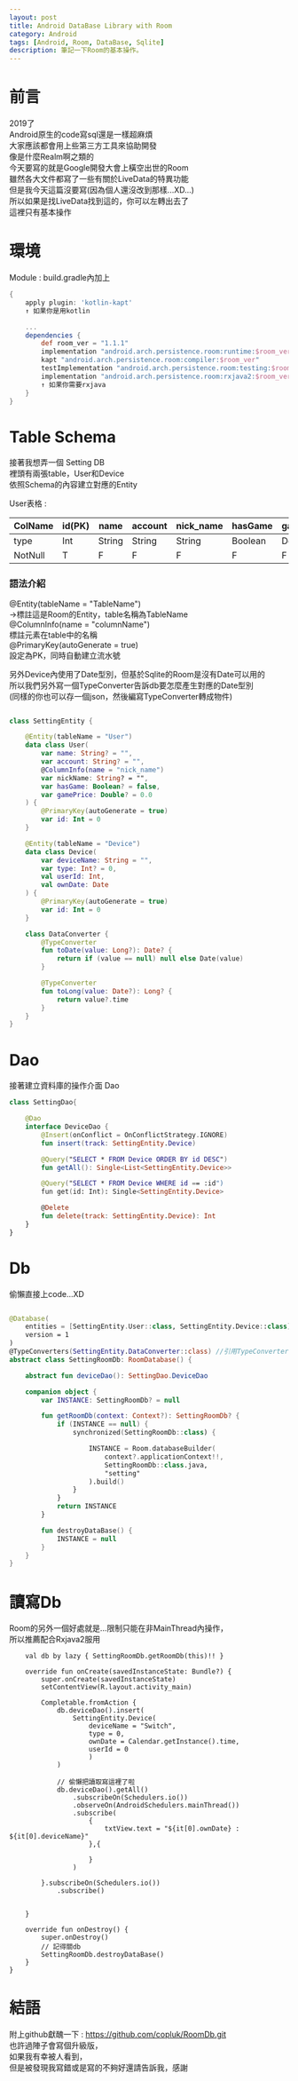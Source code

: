 ```yaml
---
layout: post
title: Android DataBase Library with Room 
category: Android
tags: [Android, Room, DataBase, Sqlite]
description: 筆記一下Room的基本操作。
---
```


# 前言  
2019了  
Android原生的code寫sql還是一樣超麻煩  
大家應該都會用上些第三方工具來協助開發  
像是什麼Realm啊之類的  
今天要寫的就是Google開發大會上橫空出世的Room  
雖然各大文件都寫了一些有關於LiveData的特異功能  
但是我今天這篇沒要寫(因為個人還沒改到那樣...XD...)  
所以如果是找LiveData找到這的，你可以左轉出去了  
這裡只有基本操作  
  
# 環境  

Module : build.gradle內加上

```gradle
{
    apply plugin: 'kotlin-kapt'
    ↑ 如果你是用kotlin

    ...
    dependencies {
        def room_ver = "1.1.1"
        implementation "android.arch.persistence.room:runtime:$room_ver"
        kapt "android.arch.persistence.room:compiler:$room_ver"
        testImplementation "android.arch.persistence.room:testing:$room_ver"
        implementation "android.arch.persistence.room:rxjava2:$room_ver" 
        ↑ 如果你需要rxjava
    }
}
```
  
# Table Schema
接著我想弄一個 Setting DB  
裡頭有兩張table，User和Device  
依照Schema的內容建立對應的Entity  

User表格 :   
  
| ColName | id(PK) | name | account | nick_name | hasGame | gamePrice |  
| ------- | ------ | ---- | ------- | --------- | ------- | --------- |  
| type    | Int    | String | String | String   | Boolean | Double    |
| NotNull |      T |      F |      F |        F |       F | F         |  
  


### 語法介紹  
@Entity(tableName = "TableName")  
->標註這是Room的Entity，table名稱為TableName  
@ColumnInfo(name = "columnName")  
標註元素在table中的名稱  
@PrimaryKey(autoGenerate = true)  
設定為PK，同時自動建立流水號  
  
另外Device內使用了Date型別，但基於Sqlite的Room是沒有Date可以用的  
所以我們另外寫一個TypeConverter告訴db要怎麼產生對應的Date型別  
(同樣的你也可以存一個json，然後編寫TypeConverter轉成物件)
  
```kotlin

class SettingEntity {

    @Entity(tableName = "User")
    data class User(
        var name: String? = "",
        var account: String? = "",
        @ColumnInfo(name = "nick_name")
        var nickName: String? = "",
        var hasGame: Boolean? = false,
        var gamePrice: Double? = 0.0
    ) {
        @PrimaryKey(autoGenerate = true)
        var id: Int = 0
    }

    @Entity(tableName = "Device")
    data class Device(
        var deviceName: String = "",
        var type: Int? = 0,
        val userId: Int,
        val ownDate: Date
    ) {
        @PrimaryKey(autoGenerate = true)
        var id: Int = 0
    }

    class DataConverter {
        @TypeConverter
        fun toDate(value: Long?): Date? {
            return if (value == null) null else Date(value)
        }

        @TypeConverter
        fun toLong(value: Date?): Long? {
            return value?.time
        }
    }
}
```
  
# Dao
接著建立資料庫的操作介面 Dao

```kotlin
class SettingDao{

    @Dao
    interface DeviceDao {
        @Insert(onConflict = OnConflictStrategy.IGNORE)
        fun insert(track: SettingEntity.Device)

        @Query("SELECT * FROM Device ORDER BY id DESC")
        fun getAll(): Single<List<SettingEntity.Device>>

        @Query("SELECT * FROM Device WHERE id == :id")
        fun get(id: Int): Single<SettingEntity.Device>

        @Delete
        fun delete(track: SettingEntity.Device): Int
    }
}
```

# Db
偷懶直接上code...XD

```kotlin

@Database(
    entities = [SettingEntity.User::class, SettingEntity.Device::class],
    version = 1
)
@TypeConverters(SettingEntity.DataConverter::class) //引用TypeConverters
abstract class SettingRoomDb: RoomDatabase() {

    abstract fun deviceDao(): SettingDao.DeviceDao

    companion object {
        var INSTANCE: SettingRoomDb? = null

        fun getRoomDb(context: Context?): SettingRoomDb? {
            if (INSTANCE == null) {
                synchronized(SettingRoomDb::class) {

                    INSTANCE = Room.databaseBuilder(
                        context?.applicationContext!!,
                        SettingRoomDb::class.java,
                        "setting"
                    ).build()
                }
            }
            return INSTANCE
        }

        fun destroyDataBase() {
            INSTANCE = null
        }
    }
}

```

# 讀寫Db
Room的另外一個好處就是...限制只能在非MainThread內操作，  
所以推薦配合Rxjava2服用  
```kotlin{
    val db by lazy { SettingRoomDb.getRoomDb(this)!! }

    override fun onCreate(savedInstanceState: Bundle?) {
        super.onCreate(savedInstanceState)
        setContentView(R.layout.activity_main)

        Completable.fromAction {
            db.deviceDao().insert(
                SettingEntity.Device(
                    deviceName = "Switch",
                    type = 0,
                    ownDate = Calendar.getInstance().time,
                    userId = 0
                    )
            )

            // 偷懶把讀取寫這裡了啦
            db.deviceDao().getAll()
                .subscribeOn(Schedulers.io())
                .observeOn(AndroidSchedulers.mainThread())
                .subscribe(
                    {
                        txtView.text = "${it[0].ownDate} : ${it[0].deviceName}"
                    },{

                    }
                )

        }.subscribeOn(Schedulers.io())
            .subscribe()


    }

    override fun onDestroy() {
        super.onDestroy()
        // 記得關db
        SettingRoomDb.destroyDataBase()
    }
}  
```

# 結語
  附上github獻醜一下 : https://github.com/copluk/RoomDb.git  
  也許過陣子會寫個升級版，  
  如果我有幸被人看到，  
  但是被發現我寫錯或是寫的不夠好還請告訴我，感謝